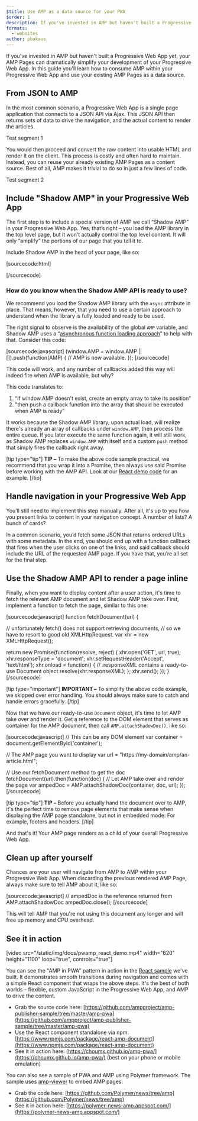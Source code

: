 ```yaml
---
$title: Use AMP as a data source for your PWA
$order: 1
description: If you've invested in AMP but haven't built a Progressive Web App yet, your AMP Pages can dramatically simplify your development of your Progressive Web App.
formats:
  - websites
author: pbakaus
---
```


If you've invested in AMP but haven't built a Progressive Web App yet, your AMP Pages can dramatically simplify your development of your Progressive Web App. In this guide you'll learn how to consume AMP within your Progressive Web App and use your existing AMP Pages as a data source.

## From JSON to AMP

In the most common scenario, a Progressive Web App is a single page application that connects to a JSON API via Ajax. This JSON API then returns sets of data to drive the navigation, and the actual content to render the articles.

Test segment 1

You would then proceed and convert the raw content into usable HTML and render it on the client. This process is costly and often hard to maintain. Instead, you can reuse your already existing AMP Pages as a content source. Best of all, AMP makes it trivial to do so in just a few lines of code.

Test segment 2

##  Include "Shadow AMP" in your Progressive Web App

The first step is to include a special version of AMP we call “Shadow AMP” in your Progressive Web App. Yes, that’s right – you load the AMP library in the top level page, but it won’t actually control the top level content. It will only “amplify” the portions of our page that you tell it to.

Include Shadow AMP in the head of your page, like so:

[sourcecode:html]
<!-- Asynchronously load the AMP-with-Shadow-DOM runtime library. -->
<script async src="https://cdn.ampproject.org/shadow-v0.js"></script>
[/sourcecode]

### How do you know when the Shadow AMP API is ready to use?

We recommend you load the Shadow AMP library with the `async` attribute in place. That means, however, that you need to use a certain approach to understand when the library is fully loaded and ready to be used.

The right signal to observe is the availability of the global `AMP` variable, and Shadow AMP uses a “[asynchronous function loading approach](http://mrcoles.com/blog/google-analytics-asynchronous-tracking-how-it-work/)” to help with that. Consider this code:

[sourcecode:javascript]
(window.AMP = window.AMP || []).push(function(AMP) {
  // AMP is now available.
});
[/sourcecode]

This code will work, and any number of callbacks added this way will indeed fire when AMP is available, but why?

This code translates to:

  1. “if window.AMP doesn't exist, create an empty array to take its position”
  1. "then push a callback function into the array that should be executed when AMP is ready"

It works because the Shadow AMP library, upon actual load, will realize there's already an array of callbacks under `window.AMP`, then process the entire queue. If you later execute the same function again, it will still work, as Shadow AMP replaces `window.AMP` with itself and a custom `push` method that simply fires the callback right away.

[tip type="tip"]
**TIP –** To make the above code sample practical, we recommend that you wrap it into a Promise, then always use said Promise before working with the AMP API. Look at our [React demo code](https://github.com/ampproject/amp-publisher-sample/blob/master/amp-pwa/src/components/amp-document/amp-document.js#L20) for an example.
[/tip]

## Handle navigation in your Progressive Web App

You’ll still need to implement this step manually. After all, it's up to you how you present links to content in your navigation concept. A number of lists? A bunch of cards?

In a common scenario, you’d fetch some JSON that returns ordered URLs with some metadata. In the end, you should end up with a function callback that fires when the user clicks on one of the links, and said callback should include the URL of the requested AMP page. If you have that, you’re all set for the final step.

## Use the Shadow AMP API to render a page inline

Finally, when you want to display content after a user action, it's time to fetch the relevant AMP document and let Shadow AMP take over. First, implement a function to fetch the page, similar to this one:

[sourcecode:javascript]
function fetchDocument(url) {

  // unfortunately fetch() does not support retrieving documents,
  // so we have to resort to good old XMLHttpRequest.
  var xhr = new XMLHttpRequest();

  return new Promise(function(resolve, reject) {
    xhr.open('GET', url, true);
    xhr.responseType = 'document';
    xhr.setRequestHeader('Accept', 'text/html');
    xhr.onload = function() {
      // .responseXML contains a ready-to-use Document object
      resolve(xhr.responseXML);
    };
    xhr.send();
  });
}
[/sourcecode]

[tip type="important"]
**IMPORTANT –** To simplify the above code example, we skipped over error handling. You should always make sure to catch and handle errors gracefully.
[/tip]

Now that we have our ready-to-use `Document` object, it's time to let AMP take over and render it. Get a reference to the DOM element that serves as container for the AMP document, then call `AMP.attachShadowDoc()`, like so:

[sourcecode:javascript]
// This can be any DOM element
var container = document.getElementById('container');

// The AMP page you want to display
var url = "https://my-domain/amp/an-article.html";

// Use our fetchDocument method to get the doc
fetchDocument(url).then(function(doc) {
  // Let AMP take over and render the page
  var ampedDoc = AMP.attachShadowDoc(container, doc, url);
});
[/sourcecode]

[tip type="tip"]
**TIP –** Before you actually hand the document over to AMP, it's the perfect time to remove page elements that make sense when displaying the AMP page standalone, but not in embedded mode: For example, footers and headers.
[/tip]

And that's it! Your AMP page renders as a child of your overall Progressive Web App.

## Clean up after yourself

Chances are your user will navigate from AMP to AMP within your Progressive Web App. When discarding the previous rendered AMP Page, always make sure to tell AMP about it, like so:

[sourcecode:javascript]
// ampedDoc is the reference returned from AMP.attachShadowDoc
ampedDoc.close();
[/sourcecode]

This will tell AMP that you're not using this document any longer and will free up memory and CPU overhead.

## See it in action

[video src="/static/img/docs/pwamp_react_demo.mp4" width="620" height="1100" loop="true", controls="true"]

You can see the "AMP in PWA" pattern in action in the [React sample](https://github.com/ampproject/amp-publisher-sample/tree/master/amp-pwa) we've built. It demonstrates smooth transitions during navigation and comes with a simple React component that wraps the above steps. It's the best of both worlds – flexible, custom JavaScript in the Progressive Web App, and AMP to drive the content.

* Grab the source code here: [https://github.com/ampproject/amp-publisher-sample/tree/master/amp-pwa](https://github.com/ampproject/amp-publisher-sample/tree/master/amp-pwa)
* Use the React component standalone via npm: [https://www.npmjs.com/package/react-amp-document](https://www.npmjs.com/package/react-amp-document)
* See it in action here: [https://choumx.github.io/amp-pwa/](https://choumx.github.io/amp-pwa/) (best on your phone or mobile emulation)

You can also see a sample of PWA and AMP using Polymer framework. The sample uses [amp-viewer](https://github.com/PolymerLabs/amp-viewer/) to embed AMP pages.

* Grab the code here: [https://github.com/Polymer/news/tree/amp](https://github.com/Polymer/news/tree/amp)
* See it in action here: [https://polymer-news-amp.appspot.com/](https://polymer-news-amp.appspot.com/)
